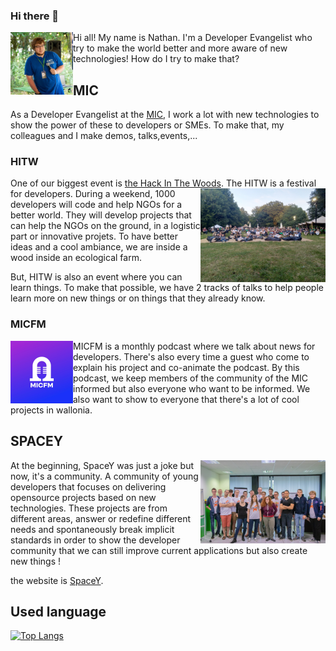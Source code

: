### Hi there 👋

<img align="left" src="https://github.com/thelittlewozniak/thelittlewozniak/blob/master/FB_IMG_1565035306465.jpg" width="100">
Hi all! My name is Nathan. I'm a Developer Evangelist who try to make the world better and more aware of new technologies!
How do I try to make that?



## MIC
As a Developer Evangelist at the [MIC](https://mic-belgique.be/), I work a lot with new technologies to show the power of these to developers or SMEs.
To make that, my colleagues and I make demos, talks,events,... 

### HITW
One of our biggest event is [the Hack In The Woods](https://hackinthewoods.be/).
<img align="right" src="https://github.com/thelittlewozniak/thelittlewozniak/blob/master/IMG_20190801_210554.jpg" width="200">
The HITW is a festival for developers. During a weekend, 1000 developers will code and help NGOs for a better world. 
They will develop projects that can help the NGOs on the ground, in a logistic part or innovative projets. 
To have better ideas and a cool ambiance, we are inside a wood inside an ecological farm.

But, HITW is also an event where you can learn things. To make that possible, we have 2 tracks of talks to help people learn more on new things or on things that they already know.

### MICFM
<img align="left" src="https://github.com/thelittlewozniak/thelittlewozniak/blob/master/2541581-1574432011220-825f1d327f6b4.jpg" width="100">
MICFM is a monthly podcast where we talk about news for developers. There's also every time a guest who come to explain his project and co-animate the podcast. 
By this podcast, we keep members of the community of the MIC informed but also everyone who want to be informed. We also want to show to everyone that there's a lot of cool 
projects in wallonia.

## SPACEY
<img align="right" src="https://github.com/thelittlewozniak/thelittlewozniak/blob/master/IMG_0757.jpg" width="200">

At the beginning, SpaceY was just a joke but now, it's a community. 
A community of young developers that focuses on delivering opensource projects based on new technologies. 
These projects are from different areas, answer or redefine different needs and spontaneously break implicit standards in order to show the developer community that we can still improve current applications but also create new things !

the website is [SpaceY](https://www.wearespacey.com/).

## Used language
[![Top Langs](https://github-readme-stats.vercel.app/api/top-langs/?username=thelittlewozniak&layout=compact)](https://github.com/anuraghazra/github-readme-stats)

<!--
**thelittlewozniak/thelittlewozniak** is a ✨ _special_ ✨ repository because its `README.md` (this file) appears on your GitHub profile.
Here are some ideas to get you started:

- 🔭 I’m currently working on ...
- 🌱 I’m currently learning ...
- 👯 I’m looking to collaborate on ...
- 🤔 I’m looking for help with ...
- 💬 Ask me about ...
- 📫 How to reach me: ...
- 😄 Pronouns: ...
- ⚡ Fun fact: ...
